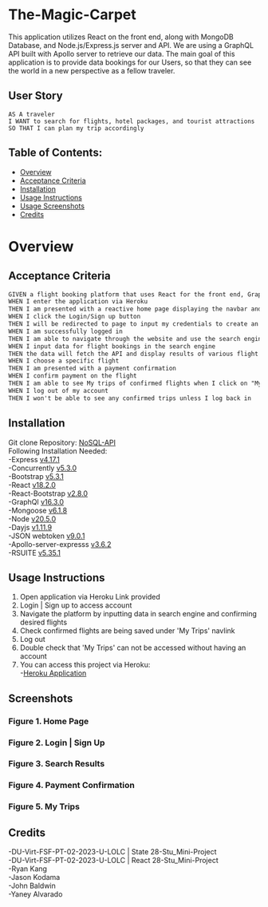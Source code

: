 # The-Magic-Carpet
This application utilizes React on the front end, along with MongoDB Database, and Node.js/Express.js server and API. We are using a GraphQL API built with Apollo server to retrieve our data. The main goal of this application is to provide data bookings for our Users, so that they can see the world in a new perspective as a fellow traveler. 

## User Story
```
AS A traveler
I WANT to search for flights, hotel packages, and tourist attractions
SO THAT I can plan my trip accordingly
```

## Table of Contents:
- [Overview](#Overview)
- [Acceptance Criteria](#acceptance-criteria)
- [Installation](#installation)
- [Usage Instructions](#usage-instructions) 
- [Usage Screenshots](#screenshots)
- [Credits](#credits)  

# Overview

## Acceptance Criteria
```md
GIVEN a flight booking platform that uses React for the front end, GraphQl with a Node.js and Express.js Server, and MongoDB and Mongoose ODM for the database
WHEN I enter the application via Heroku
THEN I am presented with a reactive home page displaying the navbar and a search engine
WHEN I click the Login/Sign up button
THEN I will be redirected to page to input my credentials to create an account
WHEN I am successfully logged in
THEN I am able to navigate through the website and use the search engine
WHEN I input data for flight bookings in the search engine
THEN the data will fetch the API and display results of various flight options on a different page
WHEN I choose a specific flight 
THEN I am presented with a payment confirmation
WHEN I confirm payment on the flight
THEN I am able to see My trips of confirmed flights when I click on "My Trips" in the Navbar
WHEN I log out of my account 
THEN I won't be able to see any confirmed trips unless I log back in
```

## Installation
Git clone Repository: [NoSQL-API](https://github.com/RyanSKang/NoSQL-API)  
Following Installation Needed:   
    -Express [v4.17.1](https://www.npmjs.com/package/express/v/4.17.1)  
    -Concurrently [v5.3.0](https://www.npmjs.com/package/concurrently/v/5.3.0)  
    -Bootstrap [v5.3.1](https://www.npmjs.com/package/bootstrap/v/5.3.1)   
    -React [v18.2.0](https://www.npmjs.com/package/react)    
    -React-Bootstrap [v2.8.0](https://www.npmjs.com/package/react-bootstrap)    
    -GraphQl [v16.3.0](https://www.npmjs.com/package/graphql/v/16.3.0)    
    -Mongoose [v6.1.8](https://www.npmjs.com/package/mongoose/v/6.1.8)     
    -Node [v20.5.0](https://www.npmjs.com/package/node)   
    -Dayjs [v1.11.9](https://www.npmjs.com/package/dayjs)    
    -JSON webtoken [v9.0.1](https://www.npmjs.com/package/jsonwebtoken)     
    -Apollo-server-expresss [v3.6.2](https://www.npmjs.com/package/apollo-server-express)  
    -RSUITE [v5.35.1](https://www.npmjs.com/package/rsuite/v/5.35.1)
   

## Usage Instructions
1. Open application via Heroku Link provided  
2. Login | Sign up to access account  
3. Navigate the platform by inputting data in search engine and confirming desired flights  
4. Check confirmed flights are being saved under 'My Trips' navlink  
5. Log out  
6. Double check that 'My Trips' can not be accessed without having an account  
7. You can access this project via Heroku:  
    -<a href='https://the-magic-carpet-037d75dd3e3d.herokuapp.com/'>Heroku Application</a>
  

## Screenshots

### Figure 1. Home Page


### Figure 2. Login | Sign Up


### Figure 3. Search Results


### Figure 4. Payment Confirmation


### Figure 5. My Trips


## Credits
-DU-Virt-FSF-PT-02-2023-U-LOLC | State 28-Stu_Mini-Project  
-DU-Virt-FSF-PT-02-2023-U-LOLC | React 28-Stu_Mini-Project  
-Ryan Kang  
-Jason Kodama  
-John Baldwin  
-Yaney Alvarado
